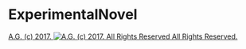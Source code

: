 # ExperimentalNovel

[A.G. (c) 2017. ![A.G. (c) 2017. All Rights Reserved](https://historiotheque.files.wordpress.com/2016/12/ag_signature_official_2017_50px_cropped_pink.jpg) All Rights Reserved.](http://alexgagnon.com)

